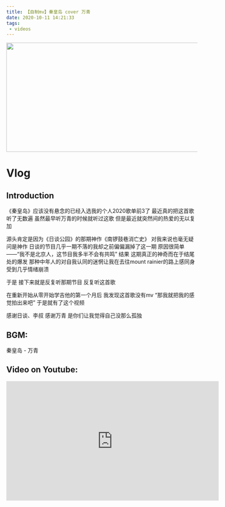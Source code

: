 ```yaml
---
title: 【自制mv】秦皇岛 cover 万青
date: 2020-10-11 14:21:33
tags: 
 - videos
---
```


<img src="https://personal-bucket-prod.s3-us-west-2.amazonaws.com/videos/qinhuangdao-mv.jpg" width = "512" height = "288"/>

<!-- more -->
# Vlog
## Introduction
《秦皇岛》应该没有悬念的已经入选我的个人2020歌单前3了
最近真的把这首歌听了无数遍
虽然最早听万青的时候就听过这歌
但是最近就突然间的热爱的无以复加

源头肯定是因为《日谈公园》的那期神作《南锣鼓巷消亡史》
对我来说也毫无疑问是神作
日谈的节目几乎一期不落的我却之前偏偏漏掉了这一期
原因很简单——“我不是北京人，这节目我多半不会有共鸣”
结果 这期真正的神奇而在于结尾处的爆发
那种中年人的对自我认同的迷惘让我在去往mount rainier的路上感同身受到几乎情绪崩溃

于是
接下来就是反复听那期节目
反复听这首歌

在重新开始从零开始学吉他的第一个月后
我发现这首歌没有mv
“那我就把我的感觉拍出来吧”
于是就有了这个视频

感谢日谈、李叔
感谢万青
是你们让我觉得自己没那么孤独


## BGM:
秦皇岛 - 万青

## Video on Youtube:
<iframe width="560" height="315" src="https://www.youtube.com/embed/4Yv3arepR9I" frameborder="0" allow="accelerometer; autoplay; clipboard-write; encrypted-media; gyroscope; picture-in-picture" allowfullscreen></iframe>

